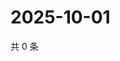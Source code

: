 # 2025-10-01

共 0 条

<!-- BEGIN ZHIHUQUESTIONS -->
<!-- 最后更新时间 Wed Oct 01 2025 04:12:22 GMT+0800 (China Standard Time) -->

<!-- END ZHIHUQUESTIONS -->
